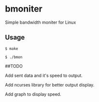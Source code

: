 # bmoniter
Simple bandwidth moniter for Linux 

## Usage
```
$ make
```
```
$ ./bmon
```

##TODO

Add sent data and it's speed to output.

Add ncurses library for better output display.

Add graph to display speed.

